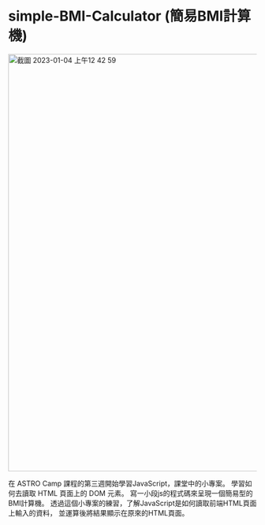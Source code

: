 # simple-BMI-Calculator (簡易BMI計算機)
<img width="847" alt="截圖 2023-01-04 上午12 42 59" src="https://user-images.githubusercontent.com/112834036/210401562-4fd2cc32-3785-491d-95ed-529ea90c4875.png">

在 ASTRO Camp 課程的第三週開始學習JavaScript，課堂中的小專案。
學習如何去讀取 HTML 頁面上的 DOM 元素。
寫一小段js的程式碼來呈現一個簡易型的BMI計算機。
透過這個小專案的練習，了解JavaScript是如何讀取前端HTML頁面上輸入的資料，
並運算後將結果顯示在原來的HTML頁面。
